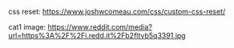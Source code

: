 css reset: https://www.joshwcomeau.com/css/custom-css-reset/

cat1 image: https://www.reddit.com/media?url=https%3A%2F%2Fi.redd.it%2Fb2fltvb5q3391.jpg

